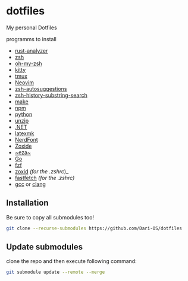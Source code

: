# dotfiles

My personal Dotfiles

programms to install

- [rust-analyzer](https://rust-analyzer.github.io/)
- [zsh](https://github.com/ohmyzsh/ohmyzsh/wiki/Installing-ZSH)
- [oh-my-zsh](https://ohmyz.sh/)
- [kitty](https://sw.kovidgoyal.net/kitty/binary/)
- [tmux](https://github.com/tmux/tmux/wiki/Installing)
- [Neovim](https://github.com/neovim/neovim/blob/master/INSTALL.md)
- [zsh-autosuggestions](https://github.com/zsh-users/zsh-autosuggestions/blob/master/INSTALL.md)
- [zsh-history-substring-search]()
- [make](https://www.gnu.org/software/make/manual/make.html)
- [npm](https://www.npmjs.com/)
- [python](https://docs.python.org/3/using/unix.html#getting-and-installing-the-latest-version-of-python)
- [unzip](https://infozip.sourceforge.net/)
- [.NET](https://learn.microsoft.com/en-us/dotnet/core/install/linux)
- [latexmk](https://mg.readthedocs.io/latexmk.html)
- [NerdFont](https://www.nerdfonts.com/)
- [Zoxide](https://github.com/ajeetdsouza/zoxide)
- [~eza~](https://github.com/eza-community/eza)
- [Go](https://go.dev/doc/install)
- [fzf](https://github.com/junegunn/fzf)
- [zoxid](https://github.com/ajeetdsouza/zoxide) _(for the .zshrc_)_
- [fastfetch](https://github.com/fastfetch-cli/fastfetch) _(for the .zshrc)_
- [gcc](https://gcc.gnu.org/) or [clang](https://clang.llvm.org/)

## Installation

Be sure to copy all submodules too!

```bash
git clone --recurse-submodules https://github.com/Dari-OS/dotfiles
```

## Update submodules

clone the repo and then execute following command:

```bash
git submodule update --remote --merge

```
